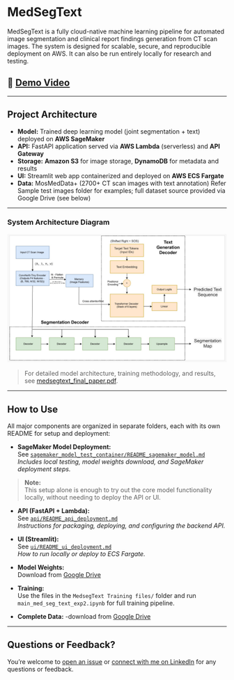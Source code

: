 # MedSegText

MedSegText is a fully cloud-native machine learning pipeline for automated image segmentation and clinical report findings generation from CT scan images. The system is designed for scalable, secure, and reproducible deployment on AWS. It can also be run entirely locally for research and testing.

## 🎥 [Demo Video](https://drive.google.com/file/d/1IVxGnhWPBihEimFN7vuS-nTNQMF_idOr/view?usp=sharing)

---

## **Project Architecture**

- **Model:** Trained deep learning model (joint segmentation + text) deployed on **AWS SageMaker**
- **API:** FastAPI application served via **AWS Lambda** (serverless) and **API Gateway**
- **Storage:** **Amazon S3** for image storage, **DynamoDB** for metadata and results
- **UI:** Streamlit web app containerized and deployed on **AWS ECS Fargate**
- **Data:** MosMedData+ (2700+ CT scan images with text annotation) 
Refer Sample test images folder for examples; full dataset source provided via Google Drive (see below)

---

### **System Architecture Diagram**

![MedSegText Architecture Diagram](arch%20diagrams/MedSegText.png)

> For detailed model architecture, training methodology, and results, see [medsegtext_final_paper.pdf](https://github.com/Tamilarasee/MMI_Unet_Lesion_Segmentation/blob/MedSegText/MedSegText_Final_Paper.pdf).

---

## **How to Use**

All major components are organized in separate folders, each with its own README for setup and deployment:

- **SageMaker Model Deployment:**  
  See [`sagemaker_model_test_container/README_sagemaker_model.md`](sagemaker_model_test_container/README_sagemaker_model.md)  
  *Includes local testing, model weights download, and SageMaker deployment steps.*
> **Note:**  
> This setup alone is enough to try out the core model functionality locally, without needing to deploy the API or UI.

- **API (FastAPI + Lambda):**  
  See [`api/README_api_deployment.md`](api/README_api_deployment.md)  
  *Instructions for packaging, deploying, and configuring the backend API.*

- **UI (Streamlit):**  
  See [`ui/README_ui_deployment.md`](ui/README_ui_deployment.md)  
  *How to run locally or deploy to ECS Fargate.*

- **Model Weights:**  
  Download from [Google Drive](https://drive.google.com/drive/folders/1IaPhul78fYu17qwMLLQrHJeY5p-MqWuo?usp=drive_link)

- **Training:**  
  Use the files in the `MedsegText Training files/` folder and run `main_med_seg_text_exp2.ipynb` for full training pipeline.

- **Complete Data:**   -download from [Google Drive](https://drive.google.com/file/d/16wlFbUgWVwuTq4LFdoWw2uhIqxW6UW9M/view)

---

## Questions or Feedback?

You’re welcome to [open an issue](../../issues) or [connect with me on LinkedIn](https://www.linkedin.com/in/tamilarasee/) for any questions or feedback.

